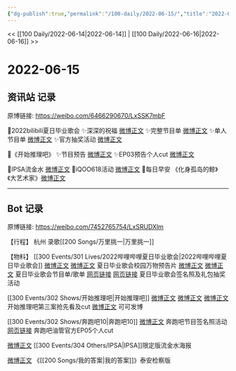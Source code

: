 ```yaml
---
{"dg-publish":true,"permalink":"/100-daily/2022-06-15/","title":"2022-06-15"}
---
```



<< [[100 Daily/2022-06-14\|2022-06-14]] | [[100 Daily/2022-06-16\|2022-06-16]] >>

# 2022-06-15

## 资讯站 记录

原博链接: https://weibo.com/6466290670/LxSSK7mbF

🌟2022bilibili夏日毕业歌会
✨深深的祝福 [微博正文](https://m.weibo.cn/6466290670/4780559387066469)
✨完整节目单 [微博正文](https://m.weibo.cn/6466290670/4780657329049081)
✨单人节目单 [微博正文](https://m.weibo.cn/6466290670/4780657807462756)
✨官方抽奖活动 [微博正文](https://m.weibo.cn/6466290670/4780666723502470)

🌟《开始推理吧》
✨节目预告 [微博正文](https://m.weibo.cn/6466290670/4780563901452704)
✨EP03预告个人cut [微博正文](https://m.weibo.cn/6466290670/4780569554063280)

🌟IPSA流金水 [微博正文](https://m.weibo.cn/6466290670/4780715693048367)
🌟iQOO618活动 [微博正文](https://m.weibo.cn/6466290670/4780663650125419)
🌟每日早安
《化身孤岛的鲸》《大艺术家》[微博正文](https://m.weibo.cn/6466290670/4780533840610594)

---
## Bot 记录

原博链接: https://weibo.com/7452765754/LxSRUDXlm

【行程】
杭州 录歌[[200 Songs/万里挑一\|万里挑一]]

【物料】
[[300 Events/301 Lives/2022哔哩哔哩夏日毕业歌会\|2022哔哩哔哩夏日毕业歌会]]
[微博正文](https://m.weibo.cn/6744306402/4780559065153742) [微博正文](https://m.weibo.cn/6744306402/4780558557384087) 夏日毕业歌会校园万物预告片
[微博正文](https://m.weibo.cn/6744306402/4780653180879447) [微博正文](https://m.weibo.cn/6744306402/4780656197112802) 夏日毕业歌会节目单/歌单
[网页链接](https://weibo.cn/sinaurl?u=https%3A%2F%2Fb23.tv%2FkHwzrCa) [网页链接](https://weibo.cn/sinaurl?u=https%3A%2F%2Fb23.tv%2FJM5w02l) 夏日毕业歌会签名照及礼包抽奖活动

[[300 Events/302 Shows/开始推理吧\|开始推理吧]]
[微博正文](https://m.weibo.cn/2162247381/4780562599904760) [微博正文](https://m.weibo.cn/2162247381/4780563385026240) [微博正文](https://m.weibo.cn/6466290670/4780569554063280)开始推理吧第三案抢先看及cut
[微博正文](https://m.weibo.cn/7736960489/4780733158132185) 可可发博

[[300 Events/302 Shows/奔跑吧10\|奔跑吧10]]
[微博正文](https://m.weibo.cn/5242381821/4780577737670851) 奔跑吧节目签名照活动
[网页链接](https://weibo.cn/sinaurl?u=https%3A%2F%2Fm.youtube.com%2Fwatch%3Fv%3DmIyurf09NxM) 奔跑吧油管官方EP05个人cut

[微博正文](https://m.weibo.cn/1851789841/4780711690897160) [[300 Events/304 Others/IPSA\|IPSA]]限定版流金水海报

[微博正文](https://m.weibo.cn/5053469079/4780281615618768) 《[[200 Songs/我的答案\|我的答案]]》泰安检察版

